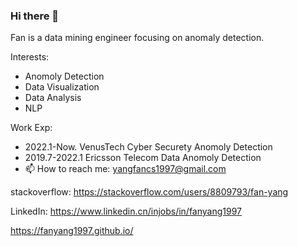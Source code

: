 ### Hi there 👋

<!--
**fanyang1997/fanyang1997** is a ✨ _special_ ✨ repository because its `README.md` (this file) appears on your GitHub profile.
fan is a data scientist focusing on the field of anomaly detection.
- 🌱 I’m currently learning ...
- 👯 I’m looking to collaborate on ...
- 🤔 I’m looking for help with ...
- 💬 Ask me about ...

-->
Fan is a data mining engineer focusing on anomaly detection.

Interests:
- Anomoly Detection
- Data Visualization
- Data Analysis 
- NLP

Work Exp:
- 2022.1-Now. VenusTech    Cyber Securety Anomoly Detection
- 2019.7-2022.1 Ericsson   Telecom Data   Anomoly Detection
- 📫 How to reach me: 
yangfancs1997@gmail.com

stackoverflow: https://stackoverflow.com/users/8809793/fan-yang

LinkedIn: https://www.linkedin.cn/injobs/in/fanyang1997

https://fanyang1997.github.io/
